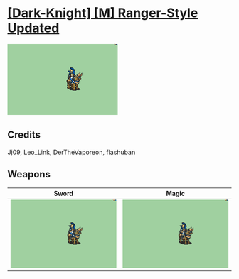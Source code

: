 # [\[Dark-Knight\] \[M\] Ranger-Style Updated](./)
 

<img src="./1.%20Sword/Sword_000.png" alt="[Dark-Knight] [M] Ranger-Style Updated standing" />

## Credits

 Jj09, Leo_Link, DerTheVaporeon, flashuban

## Weapons
 

|Sword |Magic |
|  :---: | :---: |
| <img alt="Sword animation" src="./1.%20Sword/Sword.gif" /> | <img alt="Magic animation" src="./6.%20Magic/Magic.gif" /> |
